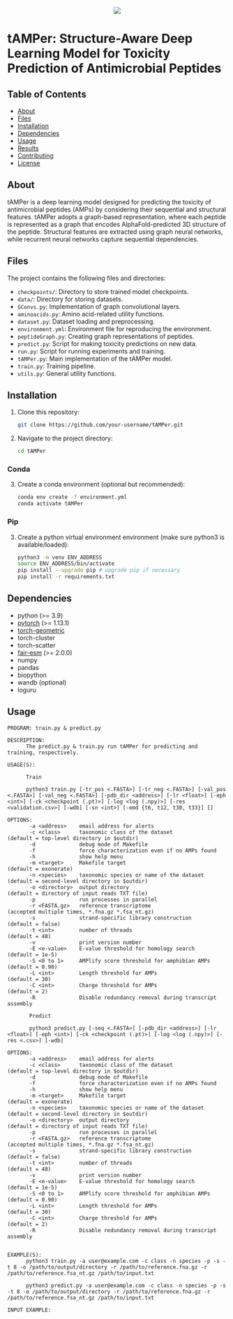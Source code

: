 <p align="center">
  <img src="https://github.com/bcgsc/tAMPer/blob/master/img/logo.png" />
</p>

# tAMPer: Structure-Aware Deep Learning Model for Toxicity Prediction of Antimicrobial Peptides

## Table of Contents

- [About](#about)
- [Files](#files)
- [Installation](#installation)
- [Dependencies](#dependencies)
- [Usage](#usage)
- [Results](#results)
- [Contributing](#contributing)
- [License](#license)

## About

tAMPer is a deep learning model designed for predicting the toxicity of antimicrobial peptides (AMPs) by considering their sequential and structural features. tAMPer adopts a graph-based representation, where each peptide is represented as a graph that encodes AlphaFold-predicted 3D structure of the peptide. Structural features are extracted using graph neural networks, while recurrent neural networks capture sequential dependencies.

## Files

The project contains the following files and directories:

- `checkpoints/`: Directory to store trained model checkpoints.
- `data/`: Directory for storing datasets.
- `GConvs.py`: Implementation of graph convolutional layers.
- `aminoacids.py`: Amino acid-related utility functions.
- `dataset.py`: Dataset loading and preprocessing.
- `environment.yml`: Environment file for reproducing the environment.
- `peptideGraph.py`: Creating graph representations of peptides.
- `predict.py`: Script for making toxicity predictions on new data.
- `run.py`: Script for running experiments and training.
- `tAMPer.py`: Main implementation of the tAMPer model.
- `train.py`: Training pipeline.
- `utils.py`: General utility functions.

## Installation

1. Clone this repository:

   ```bash
   git clone https://github.com/your-username/tAMPer.git 
   ```
2. Navigate to the project directory:
   ```bash
   cd tAMPer
   ```

### Conda

3. Create a conda environment (optional but recommended):
   ```bash
   conda env create -f environment.yml
   conda activate tAMPer
   ```

### Pip

3. Create a python virtual environment environment (make sure python3 is available/loaded):
   ```bash
   python3 -m venv ENV_ADDRESS
   source ENV_ADDRESS/bin/activate
   pip install --upgrade pip # upgrade pip if necessary
   pip install -r requirements.txt
   ```

## Dependencies

- python (>= 3.9)
- [pytorch](https://pytorch.org/get-started/previous-versions/) (>= 1.13.1)
- [torch-geometric](https://pytorch-geometric.readthedocs.io/en/latest/install/installation.html)
- torch-cluster
- torch-scatter
- [fair-esm](https://github.com/facebookresearch/esm) (>= 2.0.0)
- numpy
- pandas
- biopython
- wandb (optional)
- loguru

## Usage

```
PROGRAM: train.py & predict.py

DESCRIPTION:
      The predict.py & train.py run tAMPer for predicting and training, respectively.
      
USAGE(S): 

      Train

      python3 train.py [-tr_pos <.FASTA>] [-tr_neg <.FASTA>] [-val_pos <.FASTA>] [-val_neg <.FASTA>] [-pdb_dir <address>] [-lr <float>] [-eph <int>] [-ck <checkpoint (.pt)>] [-log <log (.npy)>] [-res <validation.csv>] [-wdb] [-sn <int>] [-emd {t6, t12, t30, t33}] []
      
OPTIONS:
       -a <address>    email address for alerts                               
       -c <class>      taxonomic class of the dataset                         (default = top-level directory in $outdir)
       -d              debug mode of Makefile                                 
       -f              force characterization even if no AMPs found           
       -h              show help menu                                         
       -m <target>     Makefile target                                        (default = exonerate)
       -n <species>    taxonomic species or name of the dataset               (default = second-level directory in $outdir)
       -o <directory>  output directory                                       (default = directory of input reads TXT file)
       -p              run processes in parallel                              
       -r <FASTA.gz>   reference transcriptome                                (accepted multiple times, *.fna.gz *.fsa_nt.gz)
       -s              strand-specific library construction                   (default = false)
       -t <int>        number of threads                                      (default = 48)
       -v              print version number                                   
       -E <e-value>    E-value threshold for homology search                  (default = 1e-5)
       -S <0 to 1>     AMPlify score threshold for amphibian AMPs             (default = 0.90)
       -L <int>        Length threshold for AMPs                              (default = 30)
       -C <int>        Charge threshold for AMPs                              (default = 2)
       -R              Disable redundancy removal during transcript assembly

       Predict

       python3 predict.py [-seq <.FASTA>] [-pdb_dir <address>] [-lr <float>] [-eph <int>] [-ck <checkpoint (.pt)>] [-log <log (.npy)>] [-res <.csv>] [-wdb]

OPTIONS:
       -a <address>    email address for alerts                               
       -c <class>      taxonomic class of the dataset                         (default = top-level directory in $outdir)
       -d              debug mode of Makefile                                 
       -f              force characterization even if no AMPs found           
       -h              show help menu                                         
       -m <target>     Makefile target                                        (default = exonerate)
       -n <species>    taxonomic species or name of the dataset               (default = second-level directory in $outdir)
       -o <directory>  output directory                                       (default = directory of input reads TXT file)
       -p              run processes in parallel                              
       -r <FASTA.gz>   reference transcriptome                                (accepted multiple times, *.fna.gz *.fsa_nt.gz)
       -s              strand-specific library construction                   (default = false)
       -t <int>        number of threads                                      (default = 48)
       -v              print version number                                   
       -E <e-value>    E-value threshold for homology search                  (default = 1e-5)
       -S <0 to 1>     AMPlify score threshold for amphibian AMPs             (default = 0.90)
       -L <int>        Length threshold for AMPs                              (default = 30)
       -C <int>        Charge threshold for AMPs                              (default = 2)
       -R              Disable redundancy removal during transcript assembly

                                                                              
EXAMPLE(S):
      python3 train.py -a user@example.com -c class -n species -p -s -t 8 -o /path/to/output/directory -r /path/to/reference.fna.gz -r /path/to/reference.fsa_nt.gz /path/to/input.txt 

      python3 predict.py -a user@example.com -c class -n species -p -s -t 8 -o /path/to/output/directory -r /path/to/reference.fna.gz -r /path/to/reference.fsa_nt.gz /path/to/input.txt 
      
INPUT EXAMPLE:
      
```
